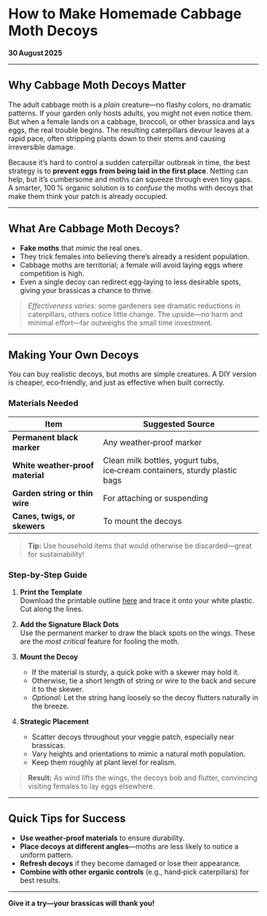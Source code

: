 # How to Make Homemade Cabbage Moth Decoys

**30 August 2025**

---

## Why Cabbage Moth Decoys Matter

The adult cabbage moth is a *plain* creature—no flashy colors, no dramatic patterns. If your garden only hosts adults, you might not even notice them. But when a female lands on a cabbage, broccoli, or other brassica and lays eggs, the real trouble begins. The resulting caterpillars devour leaves at a rapid pace, often stripping plants down to their stems and causing irreversible damage.

Because it’s hard to control a sudden caterpillar outbreak in time, the best strategy is to **prevent eggs from being laid in the first place**. Netting can help, but it’s cumbersome and moths can squeeze through even tiny gaps. A smarter, 100 % organic solution is to *confuse* the moths with decoys that make them think your patch is already occupied.

---

## What Are Cabbage Moth Decoys?

- **Fake moths** that *mimic* the real ones.
- They trick females into believing there’s already a resident population.
- Cabbage moths are territorial; a female will avoid laying eggs where competition is high.
- Even a single decoy can redirect egg‑laying to less desirable spots, giving your brassicas a chance to thrive.

> *Effectiveness varies:* some gardeners see dramatic reductions in caterpillars, others notice little change. The upside—no harm and minimal effort—far outweighs the small time investment.

---

## Making Your Own Decoys

You can buy realistic decoys, but moths are simple creatures. A DIY version is cheaper, eco‑friendly, and just as effective when built correctly.

### Materials Needed

| Item | Suggested Source |
|------|------------------|
| **Permanent black marker** | Any weather‑proof marker |
| **White weather‑proof material** | Clean milk bottles, yogurt tubs, ice‑cream containers, sturdy plastic bags |
| **Garden string or thin wire** | For attaching or suspending |
| **Canes, twigs, or skewers** | To mount the decoys |

> **Tip:** Use household items that would otherwise be discarded—great for sustainability!

### Step‑by‑Step Guide

1. **Print the Template**  
   Download the printable outline [here](#) and trace it onto your white plastic. Cut along the lines.

2. **Add the Signature Black Dots**  
   Use the permanent marker to draw the black spots on the wings. These are the *most critical* feature for fooling the moth.

3. **Mount the Decoy**  
   - If the material is sturdy, a quick poke with a skewer may hold it.  
   - Otherwise, tie a short length of string or wire to the back and secure it to the skewer.  
   - *Optional:* Let the string hang loosely so the decoy flutters naturally in the breeze.

4. **Strategic Placement**  
   - Scatter decoys throughout your veggie patch, especially near brassicas.  
   - Vary heights and orientations to mimic a natural moth population.  
   - Keep them roughly at plant level for realism.

> **Result:** As wind lifts the wings, the decoys bob and flutter, convincing visiting females to lay eggs elsewhere.

---

## Quick Tips for Success

- **Use weather‑proof materials** to ensure durability.
- **Place decoys at different angles**—moths are less likely to notice a uniform pattern.
- **Refresh decoys** if they become damaged or lose their appearance.
- **Combine with other organic controls** (e.g., hand‑pick caterpillars) for best results.

---

**Give it a try—your brassicas will thank you!**